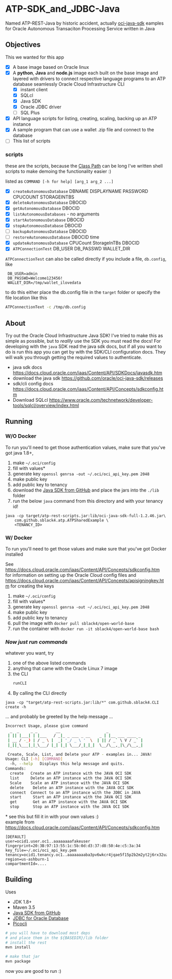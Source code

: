 # ATP-SDK_and_JDBC-Java
Named ATP-REST-Java by historic accident, actually
[oci-java-sdk](https://github.com/oracle/oci-java-sdk) eamples for Oracle Autonomous Transaciton Processing Service written in Java 


## Objectives 
This we wanted for this app
- [x] A base image based on Oracle linux
- [x]  A **python**, **Java** and **node.js** image each built on the base image and layered with drivers to connect respective language programs to an ATP database seamlessly Oracle Cloud Infrastructure CLI
    - [x] instant client
    - [x] SQLcl
    - [x] Java SDK
    - [x] Oracle JDBC driver
    - [ ] SQL Plus 
- [x] API language scripts for listing, creating, scaling, backing up an ATP instance
- [x] A sample program that can use a wallet .zip file and connect to the database
- [ ] This list of scripts 

### scripts 
these are the scripts, 
because the [Class Path](https://docs.oracle.com/javase/tutorial/essential/environment/paths.html) can be long I've written shell scripts 
to make demoing the functionality easier :) 

listed as `COMMAND [-h for help] [arg_1 arg_2 ...]` 
- [x] `createAutonomousDatabase` DBNAME DISPLAYNAME PASSWORD CPUCOUNT STORAGEINTBS
- [x] `deleteAutonomousDatabase` DBOCID
- [x] `getAutonomousDatabase` DBOCID
- [x] `listAutonomousDatabases` - no arguments
- [x] `startAutonomousDatabase` DBOCID
- [x] `stopAutonomousDatabase` DBOCID
- [ ] `backupAutonomousDatabase` DBOCID
- [ ] `restoreAutonomousDatabase` DBOCID time
- [x] `updateAutonomousDatabase` CPUCount StorageInTBs DBOCID
- [x] `ATPConnectionTest` DB_USER DB_PASSWD WALLET_DIR

`ATPConnectionTest` can also be called directly 
if you include a file, `db.config`, like
```text
 DB_USER=admin
 DB_PASSWD=Welcome123456!
 WALLET_DIR=/tmp/wallet_ilovedata
```
to do this either place the db.config file in the `target` folder
or specify the file location like this 
```bash
ATPConnectionText -c /tmp/db.config
```

## About
Try out the Oracle Cloud Infrastructure Java SDK! I've tried to make this as simple as possible, but to *reallly* use the SDK you must read the docs! For developing with the `java` SDK read the java sdk docs, but if all you want to do is run this app you can get by with the SDK/CLI configuration docs. They will walk you through getting the required values to authenticate. 

- java sdk docs https://docs.cloud.oracle.com/iaas/Content/API/SDKDocs/javasdk.htm 
- download the java sdk https://github.com/oracle/oci-java-sdk/releases 
- sdk/cli config docs https://docs.cloud.oracle.com/iaas/Content/API/Concepts/sdkconfig.htm 
- Download SQLcl https://www.oracle.com/technetwork/developer-tools/sqlcl/overview/index.html 


## Running 

### W/O Docker
To run you'll need to get those authentication values, make sure that you've got java 1.8+, 

1. make    `~/.oci/config`
2. fill with values*
3. generate key `openssl genrsa -out ~/.oci/oci_api_key.pem 2048`
4. make public key
5. add public key to tenancy 
6. download the [Java SDK from GitHub](https://github.com/oracle/oci-java-sdk/releases) and place the jars into the `./lib` folder
7. run the below `java` command from this directory and with your tenancy id!

```
java -cp target/atp-rest-scripts.jar:lib/oci-java-sdk-full-1.2.46.jar\ 
    com.github.sblack4.atp.ATPSharedExample \
    <TENANCY_ID>
```


### W/ Docker
To run you'll need to get those values and make sure that you've got Docker installed

See https://docs.cloud.oracle.com/iaas/Content/API/Concepts/sdkconfig.htm for information 
on setting up the Oracle Cloud config files 
and https://docs.cloud.oracle.com/iaas/Content/API/Concepts/apisigningkey.htm for creating the keys 


1. make    `~/.oci/config`
2. fill with values*
3. generate key `openssl genrsa -out ~/.oci/oci_api_key.pem 2048`
4. make public key
5. add public key to tenancy 
6. pull the image with `docker pull sblack4/open-world-base`
9. run the container with `docker run -it sblack4/open-world-base bash`

### *Now just run commands* 
whatever you want, try

1. one of the above listed commands
2. anything that came with the Oracle Linux 7 image
2. the CLI 
    ```bash
    runCLI
    ```
3. By calling the CLI directly
```
java -cp "target/atp-rest-scripts.jar:lib/*" com.github.sblack4.CLI create -h
```
... and probably be greeted by the help message ...
```bash
Incorrect Usage, please give command
  _  _     _ _        __                    _               
 | || |___| | |___   / _|_ _ ___ _ __    _ | |__ ___ ____ _ 
 | __ / -_) | / _ \ |  _| '_/ _ \ '  \  | || / _` \ V / _` |
 |_||_\___|_|_\___/ |_| |_| \___/_|_|_|  \__/\__,_|\_/\__,_|

 Create, Scale, List, and Delete your ATP - examples in... JAVA!
Usage: CLI [-h] [COMMAND]
  -h, --help   Displays this help message and quits.
Commands:
  create   Create an ATP instance with the JAVA OCI SDK 
  list     Delete an ATP instance with the JAVA OCI SDK 
  Scale    Scale an ATP instance with the JAVA OCI SDK 
  delete    Delete an ATP instance with the JAVA OCI SDK 
  connect  Connect to an ATP instance with the JDBC in JAVA 
  start     Start an ATP instance with the JAVA OCI SDK 
  get       Get an ATP instance with the JAVA OCI SDK 
  stop      Stop an ATP instance with the JAVA OCI SDK 
```


\* see this but fill it in with your own values :)  
example from https://docs.cloud.oracle.com/iaas/Content/API/Concepts/sdkconfig.htm 
```
[DEFAULT]
user=ocid1.user.oc1..aaaaaaaafakeuser
fingerprint=20:3B:97:13:55:1c:5b:0d:d3:37:d8:50:4e:c5:3a:34
key_file=~/.oci/oci_api_key.pem
tenancy=ocid1.tenancy.oc1..aaaaaaaaba3pv6wkcr4jqae5f15p2b2m2yt2j6rx32uzr4h25vqstifsfdsq
region=us-ashburn-1
compartmentId=....
```


## Building 
Uses 
- JDK 1.8+
- Maven 3.5
- [Java SDK from GitHub](https://github.com/oracle/oci-java-sdk/releases)
- [JDBC for Oracle Database](https://www.oracle.com/technetwork/database/application-development/jdbc/downloads/index.html)
- [Picocli](https://picocli.info/)

```bash
# you will have to download most deps 
# and place them in the ${BASEDIR}/lib folder
# install the rest
mvn install 

# make that jar
mvn package
```

now you are good to run :) 


